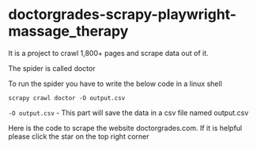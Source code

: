 # doctorgrades-scrapy-playwright-massage_therapy
It is a project to crawl 1,800+ pages and scrape data out of it.

The spider is called doctor

To run the spider you have to write the below code in a linux shell

    scrapy crawl doctor -O output.csv

`-O output.csv` - This part will save the data in a csv file named output.csv

Here is the code to scrape the website doctorgrades.com. If it is helpful please click the star on the top right corner
